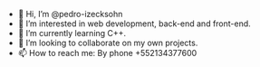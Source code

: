 - 👋 Hi, I’m @pedro-izecksohn
- 👀 I’m interested in web development, back-end and front-end.
- 🌱 I’m currently learning C++.
- 💞️ I’m looking to collaborate on my own projects.
- 📫 How to reach me: By phone +552134377600

<!---
pedro-izecksohn/pedro-izecksohn is a ✨ special ✨ repository because its `README.md` (this file) appears on your GitHub profile.
You can click the Preview link to take a look at your changes.
--->

